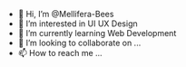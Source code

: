 - 👋 Hi, I’m @Mellifera-Bees
- 👀 I’m interested in UI UX Design
- 🌱 I’m currently learning Web Development
- 💞️ I’m looking to collaborate on ...
- 📫 How to reach me ...

<!---
Mellifera-Bees/Mellifera-Bees is a ✨ special ✨ repository because its `README.md` (this file) appears on your GitHub profile.
You can click the Preview link to take a look at your changes.
--->
